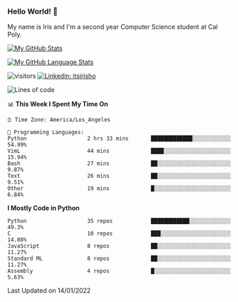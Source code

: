 ### Hello World! 👋

My name is Iris and I'm a second year Computer Science student at Cal Poly. 


[![My GitHub Stats](https://github-readme-stats.vercel.app/api?username=sleepyStick&show_icons=true&&count_private=true&include_all_commits=true&theme=buefy)]()

[![My GitHub Language Stats](https://github-readme-stats.vercel.app/api/top-langs/?username=sleepyStick&langs_count=5&theme=buefy)]()

![visitors](https://visitor-badge.glitch.me/badge?page_id=sleepyStick.sleepyStick)
[![Linkedin: itsirisho](https://img.shields.io/badge/-itsirisho-informational?style=flat-square&logo=Linkedin&logoColor=white&link=https://www.linkedin.com/in/itsirisho/)](https://www.linkedin.com/in/itsirisho/)

<!--START_SECTION:waka-->
![Lines of code](https://img.shields.io/badge/From%20Hello%20World%20I%27ve%20Written-13%20Million%20lines%20of%20code-blue)

📊 **This Week I Spent My Time On** 

```text
⌚︎ Time Zone: America/Los_Angeles

💬 Programming Languages: 
Python                   2 hrs 33 mins       █████████████░░░░░░░░░░░░   54.99% 
VimL                     44 mins             ████░░░░░░░░░░░░░░░░░░░░░   15.94% 
Bash                     27 mins             ██░░░░░░░░░░░░░░░░░░░░░░░   9.87% 
Text                     26 mins             ██░░░░░░░░░░░░░░░░░░░░░░░   9.51% 
Other                    19 mins             █░░░░░░░░░░░░░░░░░░░░░░░░   6.84%

```

**I Mostly Code in Python** 

```text
Python                   35 repos            ████████████░░░░░░░░░░░░░   49.3% 
C                        10 repos            ███░░░░░░░░░░░░░░░░░░░░░░   14.08% 
JavaScript               8 repos             ██░░░░░░░░░░░░░░░░░░░░░░░   11.27% 
Standard ML              8 repos             ██░░░░░░░░░░░░░░░░░░░░░░░   11.27% 
Assembly                 4 repos             █░░░░░░░░░░░░░░░░░░░░░░░░   5.63%

```



 Last Updated on 14/01/2022
<!--END_SECTION:waka-->

<!--
**konanyuta/konanyuta** is a ✨ _special_ ✨ repository because its `README.md` (this file) appears on your GitHub profile.

Here are some ideas to get you started:

- 🔭 I’m currently working on ...
- 🌱 I’m currently learning ...
- 👯 I’m looking to collaborate on ...
- 🤔 I’m looking for help with ...
- 💬 Ask me about ...
- 📫 How to reach me: ...
- 😄 Pronouns: ...
- ⚡ Fun fact: ...
-->
